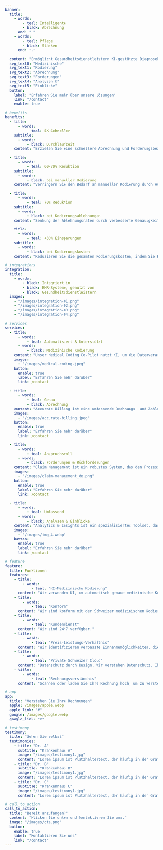 ```yaml
---
banner:
  title:
    - words:
        - teal: Intelligente
        - black: Abrechnung
      end: "."
    - words:
        - teal: Pflege
        - black: Stärken
      end: "."

  content: "Ermöglicht Gesundheitsdienstleistern KI-gestützte Diagnosekodierung und Abrechnung für die Zukunft des Einnahmen- und Forderungsmanagements."
  svg_text0: "Medizinische"
  svg_text1: "Kodierung"
  svg_text2: "Abrechnung"
  svg_text3: "Forderungen"
  svg_text4: "Analysen &"
  svg_text5: "Einblicke"
  button:
    label: "Erfahren Sie mehr über unsere Lösungen"
    link: "/contact"
    enable: true

# benefits
benefits:
  - title:
      - words:
          - teal: 5X Schneller
    subtitle:
      - words:
          - black: Durchlaufzeit
    content: "Erzielen Sie eine schnellere Abrechnung und Forderungsbearbeitung mit KI, wodurch die gesamten Zykluszeiten verkürzt werden."

  - title:
      - words:
          - teal: 60-70% Reduktion
    subtitle:
      - words:
          - black: bei manueller Kodierung
    content: "Verringern Sie den Bedarf an manueller Kodierung durch Automatisierung erheblich."

  - title:
      - words:
          - teal: 70% Reduktion
    subtitle:
      - words:
          - black: bei Kodierungsablehnungen
    content: "Senkung der Ablehnungsraten durch verbesserte Genauigkeit und automatisierte Fehlerprüfung."

  - title:
      - words:
          - teal: +30% Einsparungen
    subtitle:
      - words:
          - black: bei Kodierungskosten
    content: "Reduzieren Sie die gesamten Kodierungskosten, indem Sie KI und Automatisierung nutzen, um Prozesse zu straffen."

# integrations
integration:
  title:
    - words:
        - black: Integriert in
        - black: EHR-Systeme, genutzt von
        - black: Gesundheitsdienstleistern
  images:
    - "/images/integration-01.png"
    - "/images/integration-02.png"
    - "/images/integration-03.png"
    - "/images/integration-04.png"

# services
services:
  - title:
      - words:
          - teal: Automatisiert & Unterstützt
      - words:
          - black: Medizinische Kodierung
    content: "Unser Medical Coding Co-Pilot nutzt KI, um die Datenverarbeitung und Code-Zuordnung zu automatisieren, wodurch die manuelle Arbeitslast erheblich reduziert wird. Mit NLP interpretiert es komplexe medizinische Sprache genau und minimiert Kodierungsfehler, ohne Ihren aktuellen Workflow zu ändern."
    images:
      - "/images/medical-coding.jpeg"
    button:
      enable: true
      label: "Erfahren Sie mehr darüber"
      link: /contact

  - title:
      - words:
          - teal: Genau
          - black: Abrechnung
    content: "Accurate Billing ist eine umfassende Rechnungs- und Zahlungsmanagementlösung, die präzise und rechtzeitige Abrechnungsprozesse sicherstellt. Sie bietet Funktionen wie automatisierte Rechnungserstellung, Fehlererkennung und detaillierte Berichte, um die finanzielle Genauigkeit und Effizienz für Unternehmen zu verbessern."
    images:
      - "/images/accurate-billing.jpeg"
    button:
      enable: true
      label: "Erfahren Sie mehr darüber"
      link: /contact

  - title:
      - words:
          - teal: Anspruchsvoll
      - words:
          - black: Forderungen & Rückforderungen
    content: "Claim Management ist ein robustes System, das den Prozess der Einreichung, Verfolgung und Lösung von Versicherungsansprüchen strafft. Es bietet Funktionen wie automatisierte Anspruchsverarbeitung, Echtzeit-Statusaktualisierungen und umfassende Berichte, um eine effiziente und transparente Bearbeitung von Ansprüchen sowohl für Versicherer als auch für Versicherte sicherzustellen. Mit KI können wir automatisch auf einige Anfragen von Versicherungsgesellschaften reagieren."
    images:
      - "/images/claim-management_de.png"
    button:
      enable: true
      label: "Erfahren Sie mehr darüber"
      link: /contact

  - title:
      - words:
          - teal: Umfassend
      - words:
          - black: Analysen & Einblicke
    content: "Analytics & Insights ist ein spezialisiertes Toolset, das darauf abzielt, die Effizienz und Genauigkeit des medizinischen Abrechnungsprozesses zu verbessern. Es bietet Funktionen wie detaillierte Finanzberichte, Trendanalysen und prädiktive Modellierung, um Gesundheitsdienstleistern zu helfen, Einnahmenzyklen zu optimieren, Abrechnungsfehler zu reduzieren und Patientenergebnisse durch datenbasierte Entscheidungsfindung zu verbessern."
    images:
      - "/images/img_4.webp"
    button:
      enable: true
      label: "Erfahren Sie mehr darüber"
      link: /contact

# feature
feature:
  title: Funktionen
  features:
    - title:
        - words:
            - teal: "KI-Medizinische Kodierung"
      content: "Wir verwenden KI, um automatisch genaue medizinische Kodierungen aus den Notizen der Ärzte zu identifizieren."
    - title:
        - words:
            - teal: "Konform"
      content: "Wir sind konform mit der Schweizer medizinischen Kodierung und Versicherung, weniger Zeit für Versicherungsschäden."
    - title:
        - words:
            - teal: "Kundendienst"
      content: "Wir sind 24*7 verfügbar."
    - title:
        - words:
            - teal: "Preis-Leistungs-Verhältnis"
      content: "Wir identifizieren verpasste Einnahmemöglichkeiten, die bereits für die Dienstleistungen bezahlen."
    - title:
        - words:
            - teal: "Private Schweizer Cloud"
      content: "Datenschutz durch Design. Wir verstehen Datenschutz. Ihre Daten verlassen die Schweiz nie."
    - title:
        - words:
            - teal: "Rechnungsverständnis"
      content: "Scannen oder laden Sie Ihre Rechnung hoch, um zu verstehen, was jedes Element bedeutet."

# app
app:
  title: "Verstehen Sie Ihre Rechnungen"
  apple: /images/apple.webp
  apple_link: "#"
  google: /images/google.webp
  google_link: "#"

# testimony
testimony:
  title: "Sehen Sie selbst"
  testimonies:
    - title: "Dr. A"
      subtitle: "Krankenhaus A"
      image: "/images/testimony1.jpg"
      content: "Lorem ipsum ist Platzhaltertext, der häufig in der Grafik-, Druck- und Verlagsbranche verwendet wird, um Layouts und visuelle Mockups vorab anzuzeigen."
    - title: "Dr. B"
      subtitle: "Krankenhaus B"
      image: "/images/testimony1.jpg"
      content: "Lorem ipsum ist Platzhaltertext, der häufig in der Grafik-, Druck- und Verlagsbranche verwendet wird, um Layouts und visuelle Mockups vorab anzuzeigen."
    - title: "Dr. C"
      subtitle: "Krankenhaus C"
      image: "/images/testimony1.jpg"
      content: "Lorem ipsum ist Platzhaltertext, der häufig in der Grafik-, Druck- und Verlagsbranche verwendet wird, um Layouts und visuelle Mockups vorab anzuzeigen."

# call_to_action
call_to_action:
  title: "Bereit anzufangen?"
  content: "Klicken Sie unten und kontaktieren Sie uns."
  image: "/images/cta.png"
  button:
    enable: true
    label: "Kontaktieren Sie uns"
    link: "/contact"
---
```

